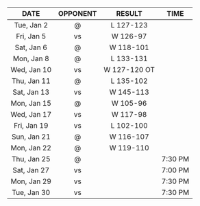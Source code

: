 |    DATE     |        OPPONENT         |    RESULT    |  TIME   |
|:-----------:|:-----------------------:|:------------:|:-------:|
| Tue, Jan 2  |    @ [](/r/thunder)     |  L 127-123   |         |
| Fri, Jan 5  |   vs [](/r/utahjazz)    |   W 126-97   |         |
| Sat, Jan 6  |     @ [](/r/pacers)     |  W 118-101   |         |
| Mon, Jan 8  |     @ [](/r/pacers)     |  L 133-131   |         |
| Wed, Jan 10 | vs [](/r/timberwolves)  | W 127-120 OT |         |
| Thu, Jan 11 |    @ [](/r/mkebucks)    |  L 135-102   |         |
| Sat, Jan 13 |    vs [](/r/rockets)    |  W 145-113   |         |
| Mon, Jan 15 | @ [](/r/torontoraptors) |   W 105-96   |         |
| Wed, Jan 17 |   vs [](/r/nbaspurs)    |   W 117-98   |         |
| Fri, Jan 19 | vs [](/r/denvernuggets) |  L 102-100   |         |
| Sun, Jan 21 |    @ [](/r/rockets)     |  W 116-107   |         |
| Mon, Jan 22 |   @ [](/r/mavericks)    |  W 119-110   |         |
| Thu, Jan 25 |      @ [](/r/heat)      |              | 7:30 PM |
| Sat, Jan 27 |  vs [](/r/laclippers)   |              | 7:00 PM |
| Mon, Jan 29 | vs [](/r/nolapelicans)  |              | 7:30 PM |
| Tue, Jan 30 |    vs [](/r/pacers)     |              | 7:30 PM |